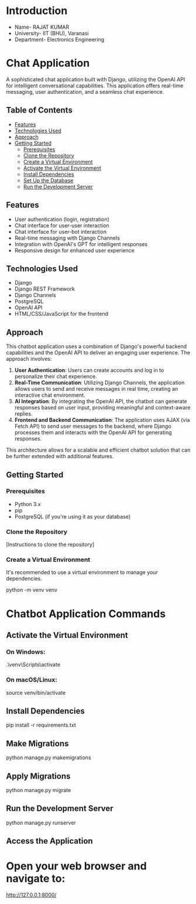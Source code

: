 # Introduction

- Name- RAJAT KUMAR
- University- IIT (BHU), Varanasi
- Department- Electronics Engineering

# Chat Application

A sophisticated chat application built with Django, utilizing the OpenAI API for intelligent conversational capabilities. This application offers real-time messaging, user authentication, and a seamless chat experience.

## Table of Contents

- [Features](#features)
- [Technologies Used](#technologies-used)
- [Approach](#approach)
- [Getting Started](#getting-started)
  - [Prerequisites](#prerequisites)
  - [Clone the Repository](#clone-the-repository)
  - [Create a Virtual Environment](#create-a-virtual-environment)
  - [Activate the Virtual Environment](#activate-the-virtual-environment)
  - [Install Dependencies](#install-dependencies)
  - [Set Up the Database](#set-up-the-database)
  - [Run the Development Server](#run-the-development-server)

## Features

- User authentication (login, registration)
- Chat interface for user-user interaction
- Chat interface for user-bot interaction
- Real-time messaging with Django Channels
- Integration with OpenAI's GPT for intelligent responses
- Responsive design for enhanced user experience

## Technologies Used

- Django
- Django REST Framework
- Django Channels
- PostgreSQL
- OpenAI API
- HTML/CSS/JavaScript for the frontend

## Approach

This chatbot application uses a combination of Django's powerful backend capabilities and the OpenAI API to deliver an engaging user experience. The approach involves:

1. **User Authentication**: Users can create accounts and log in to personalize their chat experience.
2. **Real-Time Communication**: Utilizing Django Channels, the application allows users to send and receive messages in real time, creating an interactive chat environment.
3. **AI Integration**: By integrating the OpenAI API, the chatbot can generate responses based on user input, providing meaningful and context-aware replies.
4. **Frontend and Backend Communication**: The application uses AJAX (via Fetch API) to send user messages to the backend, where Django processes them and interacts with the OpenAI API for generating responses.

This architecture allows for a scalable and efficient chatbot solution that can be further extended with additional features.

## Getting Started

### Prerequisites

- Python 3.x
- pip
- PostgreSQL (if you're using it as your database)

### Clone the Repository
[Instructions to clone the repository]

### Create a Virtual Environment
It's recommended to use a virtual environment to manage your dependencies.

python -m venv venv

# Chatbot Application Commands

## Activate the Virtual Environment

### On Windows:
.\venv\Scripts\activate

### On macOS/Linux:
source venv/bin/activate

## Install Dependencies
pip install -r requirements.txt

## Make Migrations
python manage.py makemigrations

## Apply Migrations
python manage.py migrate

## Run the Development Server
python manage.py runserver

## Access the Application
# Open your web browser and navigate to:
http://127.0.0.1:8000/
